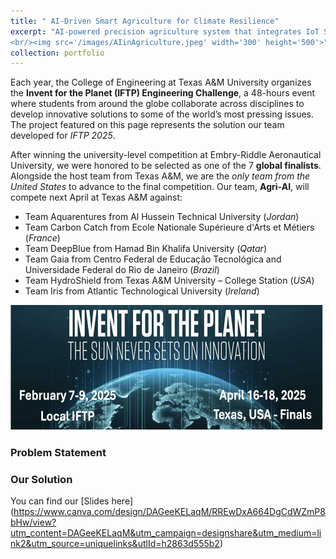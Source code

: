 ```yaml
---
title: " AI-Driven Smart Agriculture for Climate Resilience"
excerpt: "AI-powered precision agriculture system that integrates IoT Sensors, Satellite Data, and Machine Learning.
<br/><img src='/images/AIinAgriculture.jpeg' width='300' height='500'>"
collection: portfolio
---
```


Each year, the College of Engineering at Texas A&M University organizes the **Invent for the Planet (IFTP) Engineering Challenge**,
a 48-hours event where students from around the globe collaborate across disciplines to develop innovative solutions to some of the
world’s most pressing issues. The project featured on this page represents the solution our team developed for *IFTP 2025*.

After winning the university-level competition at Embry-Riddle Aeronautical University, we were honored to be selected as one of the
7 **global finalists**. Alongside the host team from Texas A&M, we are the *only team from the United States* to advance to the final competition.
Our team, **Agri-AI**, will compete next April at Texas A&M against:

* Team Aquarentures from Al Hussein Technical University (*Jordan*)
* Team Carbon Catch from Ecole Nationale Supérieure d'Arts et Métiers (*France*)
* Team DeepBlue from Hamad Bin Khalifa University (*Qatar*)
* Team Gaia from Centro Federal de Educação Tecnológica and Universidade Federal do Rio de Janeiro (*Brazil*)
* Team HydroShield from Texas A&M University – College Station (*USA*)
* Team Iris from Atlantic Technological University (*Ireland*)

<img src='/images/IFTP2025logo.jpeg' width='500' height='200'>

### Problem Statement

### Our Solution

You can find our [Slides here] (https://www.canva.com/design/DAGeeKELaqM/RREwDxA664DgCdWZmP8bHw/view?utm_content=DAGeeKELaqM&utm_campaign=designshare&utm_medium=link2&utm_source=uniquelinks&utlId=h2863d555b2)
